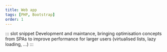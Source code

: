```yaml
---
title: Web app
tags: [PHP, Bootstrap]
order: 1
---
```


::: slot snippet
Development and maintance, bringing optimisation concepts from SPAs to improve performance for larger users (virtualised lists, lazy loading, ...)
:::
